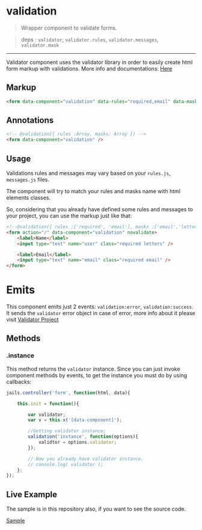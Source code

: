 # validation

>Wrapper component to validate forms.

> deps : `validator`, `validator.rules`, `validator.messages`, `validator.mask`

---

Validator component uses the validator library in order to easily create html form markup with validations.
More info and documentations: [Here](//github.com/Javiani/Validator2)

## Markup

```html
<form data-component="validation" data-rules="required,email" data-mask="digits,letters" />
```

## Annotations

```html
<!-- @validation({ rules :Array, masks: Array }) -->
<form data-component="validation" />
```

## Usage

Validations rules and messages may vary based on your `rules.js`, `messages.js` files.

The component will try to match your rules and masks name with html elements classes.

So, considering that you already have defined some rules and messages to your project,
you can use the markup just like that:

```html
<!--@validation({ rules :['required', 'email'], masks :['email','letters'] })-->
<form action="/" data-component="validation" novalidate>
    <label>Name</label>
    <input type="text" name="user" class="required letters" />

    <label>Email</label>
    <input type="text" name="email" class="required email" />
</form>

```

# Emits

This component emits just 2 events: `validation:error`, `validation:success`.
It sends the `validator` error object in case of error, more info about it please visit [Validator Project](//github.com/Javiani/Validator2)


## Methods

### .instance

This method returns the `validator` instance.
Since you can just invoke component methods by events, to get the instance you must do by using callbacks:

```js
jails.controller('form', function(html, data){

    this.init = function(){

        var validator;
        var v = this.x('[data-component]');

        //Getting validator instance;
        validation('instance', function(options){
            validtor = options.validator;
        });

        // Now you already have validator instance.
        // console.log( validator );
    };
});
```

## Live Example

The sample is in this repository also, if you want to see the source code.

[Sample](//rawgit.com/jails-org/Components/tree/master/validation/sample/index.htm)
